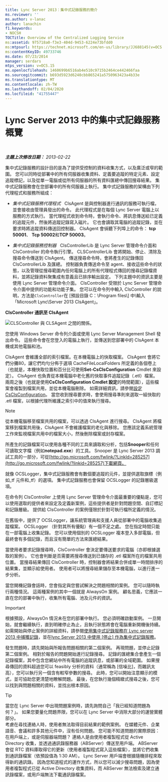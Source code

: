 ```yaml
---
title: Lync Server 2013：集中式記錄服務的簡介
ms.reviewer: ''
ms.author: v-lanac
author: lanachin
f1.keywords:
- NOCSH
TOCTitle: Overview of the Centralized Logging Service
ms:assetid: 975718a0-f3e3-404d-9453-6224e73bfdd0
ms:mtpsurl: https://technet.microsoft.com/en-us/library/JJ688145(v=OCS.15)
ms:contentKeyID: 49733746
ms.date: 07/23/2014
manager: serdars
mtps_version: v=OCS.15
ms.openlocfilehash: 1460699b6516ab4e510c9715b2464ce442466faa
ms.sourcegitcommit: b693d5923d6240cbb865241a5750963423a4b33e
ms.translationtype: MT
ms.contentlocale: zh-TW
ms.lasthandoff: 02/04/2020
ms.locfileid: "41755447"
---
```

<div data-xmlns="http://www.w3.org/1999/xhtml">

<div class="topic" data-xmlns="http://www.w3.org/1999/xhtml" data-msxsl="urn:schemas-microsoft-com:xslt" data-cs="http://msdn.microsoft.com/en-us/">

<div data-asp="http://msdn2.microsoft.com/asp">

# <a name="overview-of-the-centralized-logging-service-in-lync-server-2013"></a>Lync Server 2013 中的集中式記錄服務概覽

</div>

<div id="mainSection">

<div id="mainBody">

<span> </span>

_**主題上次修改日期：** 2013-02-22_

集中式記錄服務的設計目的是為了提供受控制的資料收集方式，以及廣泛或窄的範圍。 您可以同時從部署中的所有伺服器收集資料、定義要追蹤的特定元素、設定追蹤標記，以及從單一電腦或從所有伺服器的所有資料匯總中傳回搜尋結果。 集中式記錄服務會在您部署中的所有伺服器上執行。 集中式記錄服務的架構由下列代理程式和服務所組成：

  - *集中式記錄服務代理程式*   ClsAgent 是與控制器進行通訊的服務可執行檔，並會接收由管理員發出的命令。 此代理程式是在每個 Lync Server 電腦上以服務的方式執行。 當代理程式收到命令時，會執行命令、將訊息傳送給已定義的追蹤元件，然後將追蹤記錄寫入磁片。 它也會讀取其電腦的追蹤記錄，並在要求時將追蹤資料傳送回控制器。 ClsAgent 會偵聽下列埠上的命令： **tcp 50001**、 **Tcp 50002**和**TCP 50003**。

  - *集中式記錄服務控制器*   ClsControllerLib 是 Lync Server 管理命令介面和 ClsController 的命令執行引擎。 CLSControllerLib 會將開始、停止、清除及搜尋命令傳送到 ClsAgent。 傳送搜尋命令時，會將產生的記錄傳回 ClsControllerLib 及匯總。 控制器負責傳送命令至 agent、接收這些命令的狀態，以及管理從搜尋範圍內任何電腦上的所有代理程式傳回的搜尋記錄檔資料，並將記錄資料聚集成有意義且已排序輸出設定。 下列主題中的資訊主要是使用 Lync Server 管理命令介面。 ClsController 受限於 Lync Server 管理命令介面中提供的功能和功能子集。 您可以在命令列中輸入 ClsController 的說明，方法是`ClsController`在 [預設目錄 C：\\Program files\\] 中\\輸入「Microsoft Lync\\Server 2013 ClsAgent」。

**ClsController 通訊至 ClsAgent**

![CLSController 與 CLSAgent 之間的關係。](images/JJ688145.68c90811-5cf9-4a84-95b7-ea9ffc61eac4(OCS.15).jpg "CLSController 與 CLSAgent 之間的關係。")

您使用 Windows Server 命令列介面或使用 Lync Server Management Shell 發出命令。 這些命令會在您登入的電腦上執行，並傳送到您部署中的 ClsAgent 本機或其他電腦和池。

ClsAgent 會維護全部的索引檔案。在本機電腦上的快取檔案。 ClsAgent 會將它們分攤80，讓它們均勻分佈于選項 CacheFileLocalFolders 所定義的各個卷上（也就是，本機快取位置和百分比可使用**Set-CsClsConfiguration** Cmdlet 來設定）。 ClsAgent 也負責從本機電腦中老化舊的快取事件追蹤記錄（.etl）檔案。 兩周之後（也就是使用**CsClsConfiguration Cmdlet 設定**的時間範圍），這些檔案會複製到檔案共用，並從本機電腦刪除。 如需詳細資訊，請參閱[設定 CsClsConfiguration](https://docs.microsoft.com/powershell/module/skype/Set-CsClsConfiguration)。 當您收到搜尋要求時，會使用搜尋準則來選取一組快取的 .etl 檔案，以根據代理所維護之索引中的值來執行搜尋。

<div>


> [!NOTE]  
> 從本機電腦移至檔案共用的檔案，可以透過 ClsAgent 進行搜尋。 ClsAgent 將檔案移到檔案共用後，ClsAgent 不會維護檔案的老化與移除。 您應該定義系統管理工作來監視檔案共用中的檔案大小，然後刪除檔案或封存檔案。



</div>

所產生的記錄檔案可以使用各種不同的工具來讀取和分析，包括**Snooper**和任何可讀取文字檔（例如**notepad.exe**）的工具。 Snooper 是 Lync Server 2013 調試工具的一部分，可從[http://go.microsoft.com/fwlink/?LinkId=285257](http://go.microsoft.com/fwlink/?linkid=285257)下載網頁。

就像 OCSLogger，集中式記錄服務會有數個要追蹤的元件，並提供選取旗標（例如\_tf 元件和\_tf）的選項。 集中式記錄服務也會保留 OCSLogger 的記錄層級選項。

在命令列 ClsController 上使用 Lync Server 管理命令介面最重要的優點是，您可以使用選取的提供者來設定及定義新案例，這些提供者是針對問題空間、自訂標記和記錄層級。 提供給 ClsController 的案例僅限於針對可執行檔所定義的情況。

在舊版中，提供了 OCSLogger，讓系統管理員和支援人員從部署中的電腦收集追蹤檔案。 OCSLogger （針對其所有優點）有一個不足之處。 您在指定時間只能在一部電腦上收集記錄。 您可以使用個別的 OCSLogger 複本登入多部電腦，但最終會有多個記錄，而且沒有簡單的方法來匯總結果。

當使用者要求記錄搜尋時，ClsController 會決定要傳送要求的電腦（亦即根據選取的案例）。 它也會判斷是否需要將搜尋傳送到已儲存的 .etl 檔案所在的檔案共用位置。 當搜尋結果傳回 ClsController 時，控制器會將結果合併成單一時間排序的結果集，並顯示給使用者。 使用者可以將搜尋結果儲存至本機電腦，以進行進一步分析。

當您開機記錄會話時，您會指定與您嘗試解決之問題相關的案例。 您可以隨時執行兩種情況。 這兩種案例的其中一個就是 AlwaysOn 案例。 顧名思義，它應該一直在您的部署中執行，收集所有電腦、池及元件的資訊。

<div>


> [!IMPORTANT]  
> 根據預設，AlwaysOn 情況未在您的部署中執行。 您必須明確啟動案例。 一旦開始，就會繼續執行，直到明確停止為止，且執行狀態將會在電腦重新開機後持續。 如需開始與停止案例的詳細資料，請參閱<A href="lync-server-2013-using-start-for-the-centralized-logging-service-to-capture-logs.md">使用集中式記錄服務在 Lync server 2013 中捕獲記錄</A>，並在<A href="lync-server-2013-using-stop-for-the-centralized-logging-service.md">lync Server 2013 中使用 [停止] 作為集中式記錄服務</A>。



</div>

發生問題時，請先開始與所報告問題相關的第二個案例。 再現問題，並停止記錄第二個案例。 相對於報告的問題開始進行記錄搜尋。 記錄的匯總集合會產生一個記錄檔案，其中包含您網站中所有電腦的追蹤訊息，或部署的全域範圍。 如果搜尋傳回的資料超過您可以 feasibly 分析的資料（通常稱為 [信噪比]，而雜訊太高），您可以執行另一個含有較窄參數的搜尋。 此時，您可以開始注意顯示的模式，並可協助您更清楚地瞭解問題。 最後，在您執行幾個精緻式搜尋之後，您可以找到與問題相關的資料，並找出根本原因。

<div>


> [!TIP]  
> 當您在 Lync Server 中出現問題案例時，請先詢問自己「我已經知道問題為何？」。 如果您要量化問題界限，您可以在 Lync Server 中消除大部分的運營實體部分。<BR>考慮在尋找連絡人時，使用者無法取得目前結果的範例案例。 在媒體元件、企業語音、會議和許多其他元件中，沒有任何問題。 您可能不知道問題的實際原因：在用戶端上，或是伺服器端問題？ 連絡人是由使用者複製程式從 Active Directory 收集，並透過通訊錄服務器（ABServer）傳送至用戶端。 ABServer 會從 RTC 資料庫取得它的更新（使用者複製程式寫入這些檔案），並將它們收集到通訊錄檔案（依預設值為 1:30 AM）。 Lync Server 用戶端會根據隨機排程來取得新的通訊錄。 因為您知道程式的運作方式，所以您可以減少搜尋問題，因為使用者複製程式已從 Active Directory 收集資料，而 ABServer 無法檢索及建立通訊錄檔案，或用戶端無法下載通訊錄檔案。



</div>

</div>

<span> </span>

</div>

</div>

</div>

